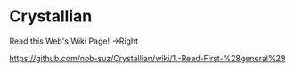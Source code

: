 # Crystallian

Read this Web's Wiki Page!  ->Right

https://github.com/nob-suz/Crystallian/wiki/1.-Read-First-%28general%29
